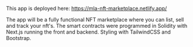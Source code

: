 This app is deployed here: https://mla-nft-marketplace.netlify.app/

The app will be a fully functional NFT marketplace where you can list, sell and track your nft's.
The smart contracts were programmed in Solidity with Next.js running the front and backend. Styling with TailwindCSS and Bootstrap.
